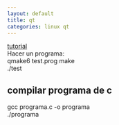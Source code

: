 ```yaml
---
layout: default
title: qt
categories: linux qt
---
```

[tutorial](https://www.youtube.com/playlist?list=PLS1QulWo1RIZiBcTr5urECberTITj7gjA)  
Hacer un programa:  
qmake6 test.prog
make  
./test  

## compilar programa de c
gcc programa.c -o programa  
./programa  
